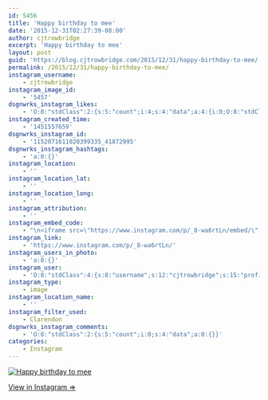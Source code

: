 ```yaml
---
id: 5456
title: 'Happy birthday to mee'
date: '2015-12-31T02:27:39-08:00'
author: cjtrowbridge
excerpt: 'Happy birthday to mee'
layout: post
guid: 'https://blog.cjtrowbridge.com/2015/12/31/happy-birthday-to-mee/'
permalink: /2015/12/31/happy-birthday-to-mee/
instagram_username:
    - cjtrowbridge
instagram_image_id:
    - '5457'
dsgnwrks_instagram_likes:
    - 'O:8:"stdClass":2:{s:5:"count";i:4;s:4:"data";a:4:{i:0;O:8:"stdClass":4:{s:8:"username";s:15:"charlesmeglasso";s:15:"profile_picture";s:110:"https://scontent.cdninstagram.com/hphotos-xpt1/t51.2885-19/s150x150/12362201_1019512868109445_1774754043_a.jpg";s:2:"id";s:8:"16580528";s:9:"full_name";s:17:"Charles meglasson";}i:1;O:8:"stdClass":4:{s:8:"username";s:16:"_jessiecalvillo_";s:15:"profile_picture";s:109:"https://scontent.cdninstagram.com/hphotos-xap1/t51.2885-19/s150x150/12277652_626072890828941_1937241036_a.jpg";s:2:"id";s:9:"240808977";s:9:"full_name";s:17:"Jessenia Calvillo";}i:2;O:8:"stdClass":4:{s:8:"username";s:7:"_ab1333";s:15:"profile_picture";s:109:"https://scontent.cdninstagram.com/hphotos-xpt1/t51.2885-19/s150x150/11374365_1658104124437043_568966362_a.jpg";s:2:"id";s:9:"183895454";s:9:"full_name";s:0:"";}i:3;O:8:"stdClass":4:{s:8:"username";s:9:"fulton.cj";s:15:"profile_picture";s:109:"https://scontent.cdninstagram.com/hphotos-xat1/t51.2885-19/s150x150/12139687_1496248210669016_307672074_a.jpg";s:2:"id";s:10:"1476408913";s:9:"full_name";s:9:"CJ Fulton";}}}'
instagram_created_time:
    - '1451557659'
dsgnwrks_instagram_id:
    - '1152071611020399335_41872995'
dsgnwrks_instagram_hashtags:
    - 'a:0:{}'
instagram_location:
    - ''
instagram_location_lat:
    - ''
instagram_location_long:
    - ''
instagram_attribution:
    - ''
instagram_embed_code:
    - "\n<iframe src=\"https://www.instagram.com/p/_8-wa6rtLn/embed/\" width=\"612\" height=\"710\" frameborder=\"0\" scrolling=\"no\" allowtransparency=\"true\" class=\"insta-image-embed\"></iframe>\n"
instagram_link:
    - 'https://www.instagram.com/p/_8-wa6rtLn/'
instagram_users_in_photo:
    - 'a:0:{}'
instagram_user:
    - 'O:8:"stdClass":4:{s:8:"username";s:12:"cjtrowbridge";s:15:"profile_picture";s:109:"https://scontent.cdninstagram.com/hphotos-xta1/t51.2885-19/s150x150/12081186_1759494767611229_280555941_a.jpg";s:2:"id";s:8:"41872995";s:9:"full_name";s:13:"CJ Trowbridge";}'
instagram_type:
    - image
instagram_location_name:
    - ''
instagram_filter_used:
    - Clarendon
dsgnwrks_instagram_comments:
    - 'O:8:"stdClass":2:{s:5:"count";i:0;s:4:"data";a:0:{}}'
categories:
    - Instagram
---
```


[![Happy birthday to mee](https://blog.cjtrowbridge.com/wp-content/uploads/2015/12/1451557659-1-1.jpg)](https://www.instagram.com/p/_8-wa6rtLn/)

[View in Instagram ⇒](https://www.instagram.com/p/_8-wa6rtLn/)
